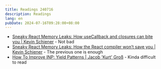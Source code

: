 ```yaml
---
title: Readings 240716
description: Readings
lang: en
pubDate: 2024-07-16T09:28:00+08:00
---
```


- [Sneaky React Memory Leaks: How useCallback and closures can bite you | Kevin Schiener](https://schiener.io/2024-03-03/react-closures) - Not bad
- [Sneaky React Memory Leaks: How the React compiler won’t save you | Kevin Schiener](https://schiener.io/2024-07-07/react-closures-compiler) - The previous one is enough
- [How To Improve INP: Yield Patterns | Jacob 'Kurt' Groß](https://kurtextrem.de/posts/improve-inp) - Kinda difficult to read

